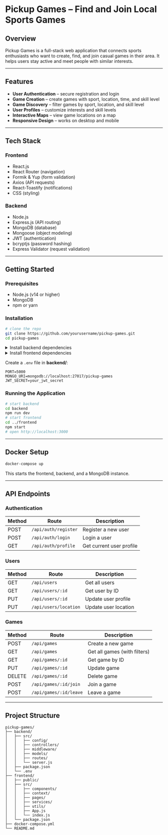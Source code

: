 # Pickup Games – Find and Join Local Sports Games

## Overview
Pickup Games is a full-stack web application that connects sports enthusiasts who want to create, find, and join casual games in their area. It helps users stay active and meet people with similar interests.

---

## Features
- **User Authentication** – secure registration and login  
- **Game Creation** – create games with sport, location, time, and skill level  
- **Game Discovery** – filter games by sport, location, and skill level  
- **User Profiles** – customize interests and skill levels  
- **Interactive Maps** – view game locations on a map  
- **Responsive Design** – works on desktop and mobile  

---

## Tech Stack

### Frontend
- React.js  
- React Router (navigation)  
- Formik & Yup (form validation)  
- Axios (API requests)  
- React-Toastify (notifications)  
- CSS (styling)  

### Backend
- Node.js  
- Express.js (API routing)  
- MongoDB (database)  
- Mongoose (object modeling)  
- JWT (authentication)  
- bcryptjs (password hashing)  
- Express Validator (request validation)  

---

## Getting Started

### Prerequisites
- Node.js (v14 or higher)  
- MongoDB  
- npm or yarn  

### Installation
```bash
# clone the repo
git clone https://github.com/yourusername/pickup-games.git
cd pickup-games
```

<details>
<summary>Install backend dependencies</summary>

```bash
cd backend
npm install
```
</details>

<details>
<summary>Install frontend dependencies</summary>

```bash
cd ../frontend
npm install
```
</details>

Create a `.env` file in **backend/**:
```env
PORT=5000
MONGO_URI=mongodb://localhost:27017/pickup-games
JWT_SECRET=your_jwt_secret
```

### Running the Application
```bash
# start backend
cd backend
npm run dev
# start frontend
cd ../frontend
npm start
# open http://localhost:3000
```

---

## Docker Setup
```bash
docker-compose up
```
This starts the frontend, backend, and a MongoDB instance.

---

## API Endpoints

### Authentication
| Method | Route | Description |
| ------ | ----- | ----------- |
| POST | `/api/auth/register` | Register a new user |
| POST | `/api/auth/login` | Login a user |
| GET  | `/api/auth/profile` | Get current user profile |

### Users
| Method | Route | Description |
| ------ | ----- | ----------- |
| GET  | `/api/users` | Get all users |
| GET  | `/api/users/:id` | Get user by ID |
| PUT  | `/api/users/:id` | Update user profile |
| PUT  | `/api/users/location` | Update user location |

### Games
| Method | Route | Description |
| ------ | ----- | ----------- |
| POST | `/api/games` | Create a new game |
| GET  | `/api/games` | Get all games (with filters) |
| GET  | `/api/games/:id` | Get game by ID |
| PUT  | `/api/games/:id` | Update game |
| DELETE | `/api/games/:id` | Delete game |
| POST | `/api/games/:id/join` | Join a game |
| POST | `/api/games/:id/leave` | Leave a game |

---

## Project Structure
```text
pickup-games/
├── backend/
│   ├── src/
│   │   ├── config/
│   │   ├── controllers/
│   │   ├── middleware/
│   │   ├── models/
│   │   ├── routes/
│   │   └── server.js
│   ├── package.json
│   └── .env
├── frontend/
│   ├── public/
│   ├── src/
│   │   ├── components/
│   │   ├── context/
│   │   ├── pages/
│   │   ├── services/
│   │   ├── utils/
│   │   ├── App.js
│   │   └── index.js
│   └── package.json
├── docker-compose.yml
└── README.md
```

